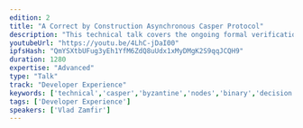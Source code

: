 ```yaml
---
edition: 2
title: "A Correct by Construction Asynchronous Casper Protocol"
description: "This technical talk covers the ongoing formal verification and implementation efforts behind a correct-by-construction asynchronous byzantine-fault tolerant binary version of the Casper consensus protocol that is currently under development. Work extending the correct-by-construction approach to virtual machine replication, validator rotation and public economic consensus will also be discussed."
youtubeUrl: "https://youtu.be/4LhC-jDaI00"
ipfsHash: "QmYSXtbUFug3yEh1YfM6ZdQ8uUdx1xMyDMgK2S9qqJCQH9"
duration: 1280
expertise: "Advanced"
type: "Talk"
track: "Developer Experience"
keywords: ['technical','casper','byzantine','nodes','binary','decision','construction','consensus','fault','tolerance','finality','estimate','justification','sender','bet','protocol','equivocation','validators']
tags: ['Developer Experience']
speakers: ['Vlad Zamfir']
---
```

